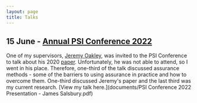 ```yaml
---
layout: page
title: Talks
---
```


## 15 June - [Annual PSI Conference 2022](https://psiweb.org/conferences/about-the-conference)

One of my supervisors, [Jeremy Oakley](http://www.jeremy-oakley.staff.shef.ac.uk/), was invited to the PSI Conference to talk about his 2020 [paper](https://onlinelibrary.wiley.com/doi/full/10.1002/pst.2040). Unfortunately, he was not able to attend, so I went in his place. Therefore, one-third of the talk discussed assurance methods - some of the barriers to using assurance in practice and how to overcome them. One-third discussed Jeremy's paper and the last third was my current research. [View my talk here.](documents/PSI Conference 2022 Presentation - James Salsbury.pdf)
